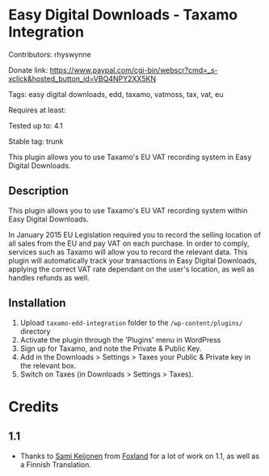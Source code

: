 Easy Digital Downloads - Taxamo Integration
===========================================
Contributors: rhyswynne

Donate link: https://www.paypal.com/cgi-bin/webscr?cmd=_s-xclick&hosted_button_id=VBQ4NPY2XX5KN

Tags: easy digital downloads, edd, taxamo, vatmoss, tax, vat, eu

Requires at least: 

Tested up to: 4.1

Stable tag: trunk

This plugin allows you to use Taxamo's EU VAT recording system in Easy Digital Downloads.

Description
-----------
This plugin allows you to use Taxamo's EU VAT recording system within Easy Digital Downloads.

In January 2015 EU Legislation required you to record the selling location of all sales from the EU and pay VAT on each purchase. In order to comply, services such as Taxamo will allow you to record the relevant data. This plugin will automatically track your transactions in Easy Digital Downloads, applying the correct VAT rate dependant on the user's location, as well as handles refunds as well.

Installation
------------
1. Upload `taxamo-edd-integration` folder to the `/wp-content/plugins/` directory
1. Activate the plugin through the 'Plugins' menu in WordPress
1. Sign up for Taxamo, and note the Private & Public Key.
1. Add in the Downloads > Settings > Taxes your Public & Private key in the relevant box.
1. Switch on Taxes (in Downloads > Settings > Taxes).

Credits
=======
1.1
---
* Thanks to [Sami Keijonen](https://github.com/samikeijonen) from [Foxland](https://foxland.fi/) for a lot of work on 1.1, as well as a Finnish Translation.
